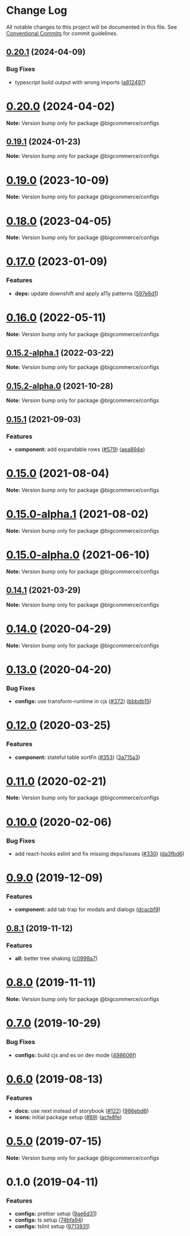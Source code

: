 # Change Log

All notable changes to this project will be documented in this file.
See [Conventional Commits](https://conventionalcommits.org) for commit guidelines.

## [0.20.1](https://github.com/bigcommerce/big-design/compare/@bigcommerce/configs@0.20.0...@bigcommerce/configs@0.20.1) (2024-04-09)


### Bug Fixes

* typescript build output with wrong imports ([a812497](https://github.com/bigcommerce/big-design/commit/a81249798e20c10754c938b2b3d3dcc95d81aa0c))





# [0.20.0](https://github.com/bigcommerce/big-design/compare/@bigcommerce/configs@0.19.1...@bigcommerce/configs@0.20.0) (2024-04-02)

**Note:** Version bump only for package @bigcommerce/configs





## [0.19.1](https://github.com/chanceaclark/big-design/compare/@bigcommerce/configs@0.19.0...@bigcommerce/configs@0.19.1) (2024-01-23)

**Note:** Version bump only for package @bigcommerce/configs





# [0.19.0](https://github.com/deini/big-design/compare/@bigcommerce/configs@0.18.0...@bigcommerce/configs@0.19.0) (2023-10-09)

**Note:** Version bump only for package @bigcommerce/configs





# [0.18.0](https://github.com/deini/big-design/compare/@bigcommerce/configs@0.17.0...@bigcommerce/configs@0.18.0) (2023-04-05)

**Note:** Version bump only for package @bigcommerce/configs





# [0.17.0](https://github.com/chanceaclark/big-design/compare/@bigcommerce/configs@0.16.0...@bigcommerce/configs@0.17.0) (2023-01-09)


### Features

* **deps:** update downshift and apply a11y patterns ([597e8d1](https://github.com/chanceaclark/big-design/commit/597e8d173c140e7561f84af7037c9808cc53083b))





# [0.16.0](https://github.com/chanceaclark/big-design/compare/@bigcommerce/configs@0.15.2-alpha.1...@bigcommerce/configs@0.16.0) (2022-05-11)

**Note:** Version bump only for package @bigcommerce/configs





## [0.15.2-alpha.1](https://github.com/rtalvarez/big-design/compare/@bigcommerce/configs@0.15.2-alpha.0...@bigcommerce/configs@0.15.2-alpha.1) (2022-03-22)

**Note:** Version bump only for package @bigcommerce/configs





## [0.15.2-alpha.0](https://github.com/rtalvarez/big-design/compare/@bigcommerce/configs@0.15.1...@bigcommerce/configs@0.15.2-alpha.0) (2021-10-28)

**Note:** Version bump only for package @bigcommerce/configs





## [0.15.1](https://github.com/chanceaclark/big-design/compare/@bigcommerce/configs@0.15.0...@bigcommerce/configs@0.15.1) (2021-09-03)


### Features

* **component:** add expandable rows ([#579](https://github.com/chanceaclark/big-design/issues/579)) ([aea894e](https://github.com/chanceaclark/big-design/commit/aea894e9890138305ec298293c26c73c5a5e0463))





# [0.15.0](https://github.com/chanceaclark/big-design/compare/@bigcommerce/configs@0.15.0-alpha.1...@bigcommerce/configs@0.15.0) (2021-08-04)

**Note:** Version bump only for package @bigcommerce/configs





# [0.15.0-alpha.1](https://github.com/chanceaclark/big-design/compare/@bigcommerce/configs@0.15.0-alpha.0...@bigcommerce/configs@0.15.0-alpha.1) (2021-08-02)

**Note:** Version bump only for package @bigcommerce/configs





# [0.15.0-alpha.0](https://github.com/chanceaclark/big-design/compare/@bigcommerce/configs@0.14.1...@bigcommerce/configs@0.15.0-alpha.0) (2021-06-10)

**Note:** Version bump only for package @bigcommerce/configs





## [0.14.1](https://github.com/chanceaclark/big-design/compare/@bigcommerce/configs@0.14.0...@bigcommerce/configs@0.14.1) (2021-03-29)

**Note:** Version bump only for package @bigcommerce/configs





# [0.14.0](https://github.com/deini/big-design/compare/@bigcommerce/configs@0.13.0...@bigcommerce/configs@0.14.0) (2020-04-29)

**Note:** Version bump only for package @bigcommerce/configs





# [0.13.0](https://github.com/deini/big-design/compare/@bigcommerce/configs@0.12.0...@bigcommerce/configs@0.13.0) (2020-04-20)


### Bug Fixes

* **configs:** use transform-runtime in cjs ([#372](https://github.com/deini/big-design/issues/372)) ([bbbdb15](https://github.com/deini/big-design/commit/bbbdb158e892ee34ad60b0b1485d0ca83e2b7ba9))





# [0.12.0](https://github.com/deini/big-design/compare/@bigcommerce/configs@0.11.0...@bigcommerce/configs@0.12.0) (2020-03-25)


### Features

* **component:** stateful table sortFn ([#353](https://github.com/deini/big-design/issues/353)) ([3a715a3](https://github.com/deini/big-design/commit/3a715a3b4585ca6a620447d27f645dcedb51fc59))





# [0.11.0](https://github.com/chanceaclark/big-design/compare/@bigcommerce/configs@0.10.0...@bigcommerce/configs@0.11.0) (2020-02-21)

**Note:** Version bump only for package @bigcommerce/configs





# [0.10.0](https://github.com/chanceaclark/big-design/compare/@bigcommerce/configs@0.9.0...@bigcommerce/configs@0.10.0) (2020-02-06)


### Bug Fixes

* add react-hooks eslint and fix missing deps/issues ([#330](https://github.com/chanceaclark/big-design/issues/330)) ([da3fbd6](https://github.com/chanceaclark/big-design/commit/da3fbd68181e98e43a95de7fce9956be91afc9b8))





# [0.9.0](https://github.com/deini/big-design/compare/@bigcommerce/configs@0.8.1...@bigcommerce/configs@0.9.0) (2019-12-09)


### Features

* **component:** add tab trap for modals and dialogs ([dcacbf9](https://github.com/deini/big-design/commit/dcacbf96a38bef1134e2a8dcbd986f6362e0e2b7))





## [0.8.1](https://github.com/chanceaclark/big-design/compare/@bigcommerce/configs@0.8.0...@bigcommerce/configs@0.8.1) (2019-11-12)


### Features

* **all:** better tree shaking ([c0998a7](https://github.com/chanceaclark/big-design/commit/c0998a7))





# [0.8.0](https://github.com/deini/big-design/compare/@bigcommerce/configs@0.7.0...@bigcommerce/configs@0.8.0) (2019-11-11)

**Note:** Version bump only for package @bigcommerce/configs





# [0.7.0](https://github.com/chanceaclark/big-design/compare/@bigcommerce/configs@0.6.0...@bigcommerce/configs@0.7.0) (2019-10-29)


### Bug Fixes

* **configs:** build cjs and es on dev mode ([498606f](https://github.com/chanceaclark/big-design/commit/498606f))





# [0.6.0](https://github.com/deini/big-design/compare/@bigcommerce/configs@0.5.0...@bigcommerce/configs@0.6.0) (2019-08-13)


### Features

* **docs:** use next instead of storybook ([#122](https://github.com/deini/big-design/issues/122)) ([986ebd6](https://github.com/deini/big-design/commit/986ebd6))
* **icons:** initial package setup ([#89](https://github.com/deini/big-design/issues/89)) ([acfe8fe](https://github.com/deini/big-design/commit/acfe8fe))





# [0.5.0](https://github.com/deini/big-design/compare/@bigcommerce/configs@0.1.0...@bigcommerce/configs@0.5.0) (2019-07-15)

**Note:** Version bump only for package @bigcommerce/configs





# 0.1.0 (2019-04-11)


### Features

* **configs:** prettier setup ([9ae6d31](https://github.com/deini/big-design/commit/9ae6d31))
* **configs:** ts setup ([74bfa94](https://github.com/deini/big-design/commit/74bfa94))
* **configs:** tslint setup ([9713931](https://github.com/deini/big-design/commit/9713931))
